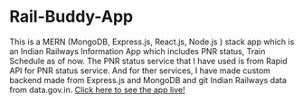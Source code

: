 # Rail-Buddy-App
This is a MERN (MongoDB, Express.js, React.js, Node.js ) stack app which is an Indian Railways Information App which includes PNR status, Train Schedule as of now. The PNR status service that
I have used is from Rapid API for PNR status service. And for ther services, I have made custom backend made from Express.js and MongoDB and git Indian Railways data from data.gov.in.
<a href="https://railbuddy.netlify.app/">Click here to see the app live!</a>

